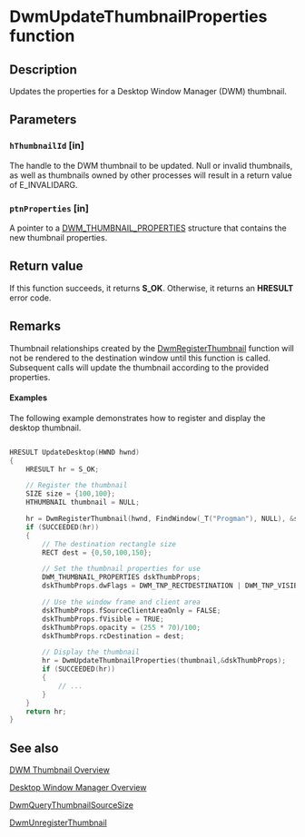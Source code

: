 # DwmUpdateThumbnailProperties function

## Description

Updates the properties for a Desktop Window Manager (DWM) thumbnail.

## Parameters

### `hThumbnailId` [in]

The handle to the DWM thumbnail to be updated. Null or invalid thumbnails, as well as thumbnails owned by other processes will result in a return value of E_INVALIDARG.

### `ptnProperties` [in]

A pointer to a [DWM_THUMBNAIL_PROPERTIES](https://learn.microsoft.com/windows/desktop/api/dwmapi/ns-dwmapi-dwm_thumbnail_properties) structure that contains the new thumbnail properties.

## Return value

If this function succeeds, it returns **S_OK**. Otherwise, it returns an **HRESULT** error code.

## Remarks

Thumbnail relationships created by the [DwmRegisterThumbnail](https://learn.microsoft.com/windows/desktop/api/dwmapi/nf-dwmapi-dwmregisterthumbnail) function will not be rendered to the destination window until this function is called. Subsequent calls will update the thumbnail according to the provided properties.

#### Examples

The following example demonstrates how to register and display the desktop thumbnail.

```cpp

HRESULT UpdateDesktop(HWND hwnd)
{
	HRESULT hr = S_OK;

	// Register the thumbnail
	SIZE size = {100,100};
	HTHUMBNAIL thumbnail = NULL;

	hr = DwmRegisterThumbnail(hwnd, FindWindow(_T("Progman"), NULL), &size, &thumbnail);
	if (SUCCEEDED(hr))
	{
		// The destination rectangle size
		RECT dest = {0,50,100,150};

		// Set the thumbnail properties for use
		DWM_THUMBNAIL_PROPERTIES dskThumbProps;
		dskThumbProps.dwFlags = DWM_TNP_RECTDESTINATION | DWM_TNP_VISIBLE | DWM_TNP_SOURCECLIENTAREAONLY;

		// Use the window frame and client area
		dskThumbProps.fSourceClientAreaOnly = FALSE;
		dskThumbProps.fVisible = TRUE;
		dskThumbProps.opacity = (255 * 70)/100;
		dskThumbProps.rcDestination = dest;

		// Display the thumbnail
		hr = DwmUpdateThumbnailProperties(thumbnail,&dskThumbProps);
		if (SUCCEEDED(hr))
		{
			// ...
		}
	}
	return hr;	
}
```

## See also

[DWM Thumbnail Overview](https://learn.microsoft.com/windows/desktop/dwm/thumbnail-ovw)

[Desktop Window Manager Overview](https://learn.microsoft.com/windows/desktop/dwm/dwm-overview)

[DwmQueryThumbnailSourceSize](https://learn.microsoft.com/windows/desktop/api/dwmapi/nf-dwmapi-dwmquerythumbnailsourcesize)

[DwmUnregisterThumbnail](https://learn.microsoft.com/windows/desktop/api/dwmapi/nf-dwmapi-dwmunregisterthumbnail)